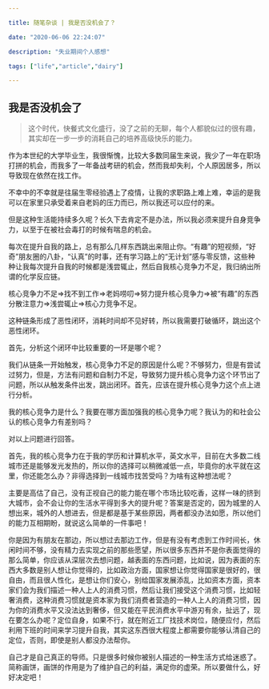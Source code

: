 ```yaml
---

title: 随笔杂谈 | 我是否没机会了？

date: "2020-06-06 22:24:07"

description: "失业期间个人感想"

tags: ["life","article","dairy"]

---
```

## 我是否没机会了

> 这个时代，快餐式文化盛行，没了之前的无聊，每个人都貌似过的很有趣，其实却在一步一步的消耗自己的培养高级快乐的能力。

作为本世纪的大学毕业生，我很惭愧，比较大多数同届生来说，我少了一年在职场打拼的机会，而我多了一年备战考研的机会，然而我却失利，个人原因居多，所以导致现在依然在找工作。

不幸中的不幸就是往届生零经验遇上了疫情，让我的求职路上难上难，幸运的是我可以在家里只承受着来自老妈的压力而已，所以我还可以应付的来。

但是这种生活能持续多久呢？长久下去肯定不是办法，所以我必须来提升自身竞争力，以至于在被社会毒打的时候有喘息的机会。

每次在提升自我的路上，总有那么几样东西跳出来阻止你。“有趣”的短视频，“好奇”朋友圈的八卦，“认真”的时事，还有学习路上的“无计划”感与零反馈，这些种种让我每次提升自我的时候都是浅尝辄止，然后自我核心竞争力不足，我归纳出所谓的化学反应链。

核心竞争力不足=>找不到工作=>老妈唠叨=>努力提升核心竞争力=>被“有趣”的东西分散注意力=>浅尝辄止=>核心力竞争不足。

这种链条形成了恶性闭环，消耗时间却不见好转，所以我需要打破循环，跳出这个恶性闭环。

首先，分析这个闭环中比较重要的一环是哪个呢？

我们从链条一开始触发，核心竞争力不足的原因是什么呢？不够努力，但是有尝试过努力，但是，方法有问题和自制力不足，导致努力提升核心竞争力这个环节出了问题，所以从触发条件出发，跳出闭环。首先，应该在提升核心竞争力这个点上进行分析。

我的核心竞争力是什么？我要在哪方面加强我的核心竞争力呢？我认为的和社会公认的核心竞争力有差别吗？

对以上问题进行回答。

首先，我的核心竞争力在于我的学历和计算机水平，英文水平，目前在大多数二线城市还是能够发光发热的，所以你的选择可以稍微减低一点，毕竟你的水平就在这里，你还能怎么办？非得选择到一线城市找苦受吗？为啥有这种想法呢？

主要是高估了自己，没有正视自己的能力能在哪个市场比较吃香，这样一味的挤到大城市，会不会让你的生活水平得到多大的提升呢？答案是否定的，因为城里的人想出来，城外的人想进去，但是都是基于某些原因，两者都没办法如愿，所以他们的能力互相期盼，就说这么简单的一件事吧！

你是因为有朋友在那边，所以想过去那边工作，但是有没有考虑到工作时间长，休闲时间不够，没有精力去实现之前的那些愿望，所以很多东西并不是你表面觉得的那么简单，你应该从深层次去想问题，越表面的东西问题，比如说，因为表面的东西大多数是别人想让你觉得的，比如政治方面，国家想让你觉得国家是很好的，很自由，而且很人性化，是想让你们安心，别给国家发展添乱，比如资本方面，资本家们会为我们描述一种人上人的消费习惯，然后让我们接受这个消费习惯，比如轻奢消费，这种消费习惯就是资本家为我们消费者营造的一种人上人的消费习惯，因为你的消费水平又没法达到奢侈，但又能在平民消费水平中游刃有余，扯远了，现在要怎么办呢？定位自身，如果不行，就在附近工厂找技术岗位，随便应付，然后利用下班的时间来学习提升自我，其实这东西很大程度上都需要你能够认清自己的定位，否则，即使是别人都没办法帮你。

自己才是自己真正的导师。只是很多时候你被别人描述的一种生活方式给迷惑了。简称画饼，画饼的作用是为了维护自己的利益，满足你的虚荣。所以要做什么，好好决定吧！

